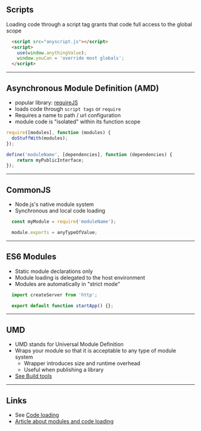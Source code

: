 ## Scripts

Loading code through a script tag
grants that code full access to the global scope

```html
  <script src="anyscript.js"></script>
  <script>
    use(window.anythingValue);
    window.youCan = 'override most globals';
  </script>
```
---

## Asynchronous Module Definition (AMD)

- popular library: [requireJS](http://requirejs.org/)
- loads code through `script tags` or `require`
- Requires a name to path / url configuration
- module code is "isolated" within its function scope

```javascript
require([modules], function (modules) {
  doStuffWith(modules);
});

define('moduleName', [dependencies], function (dependencies) {
    return myPublicInterface;
});
```
---

## CommonJS

- Node.js's native module system
- Synchronous and local code loading

```javascript
  const myModule = require('moduleName');

  module.exports = anyTypeOfValue;
```
---

## ES6 Modules

- Static module declarations only
- Module loading is delegated to the host environment
- Modules are automatically in "strict mode"

```javascript
  import createServer from 'http';

  export default function startApp() {};
```
---

## UMD

- UMD stands for Universal Module Definition
- Wraps your module so that it is acceptable to any type of module system
  - Wrapper introduces size and runtime overhead
  - Useful when publishing a library
- [See Build tools](../../development-tools/task-runners/)
---

## Links

- See [Code loading](../../host-environments/code-loading/)
- [Article about modules and code loading](https://www.jvandemo.com/a-10-minute-primer-to-javascript-modules-module-formats-module-loaders-and-module-bundlers/)
